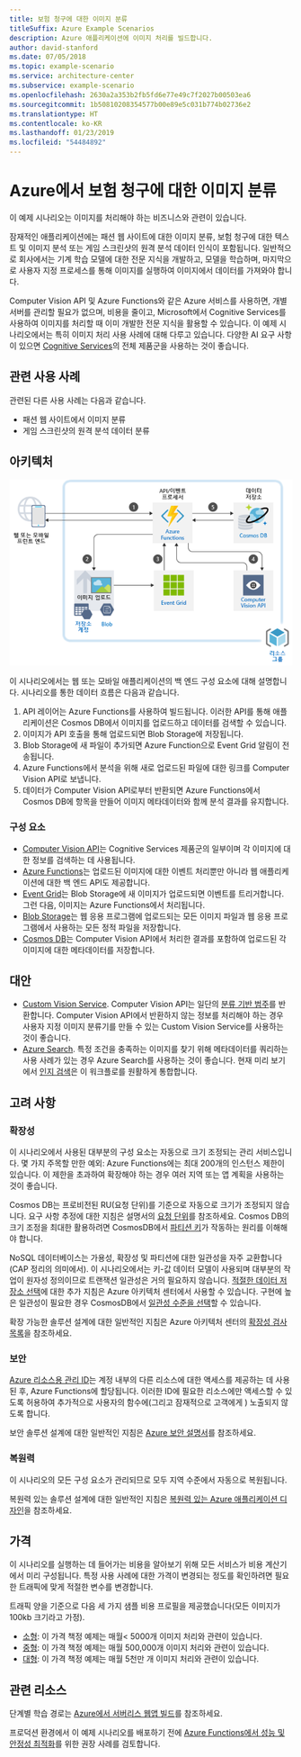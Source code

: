 ```yaml
---
title: 보험 청구에 대한 이미지 분류
titleSuffix: Azure Example Scenarios
description: Azure 애플리케이션에 이미지 처리를 빌드합니다.
author: david-stanford
ms.date: 07/05/2018
ms.topic: example-scenario
ms.service: architecture-center
ms.subservice: example-scenario
ms.openlocfilehash: 2630a2a353b2fb5fd6e77e49c7f2027b00503ea6
ms.sourcegitcommit: 1b50810208354577b00e89e5c031b774b02736e2
ms.translationtype: HT
ms.contentlocale: ko-KR
ms.lasthandoff: 01/23/2019
ms.locfileid: "54484892"
---
```

# <a name="image-classification-for-insurance-claims-on-azure"></a>Azure에서 보험 청구에 대한 이미지 분류

이 예제 시나리오는 이미지를 처리해야 하는 비즈니스와 관련이 있습니다.

잠재적인 애플리케이션에는 패션 웹 사이트에 대한 이미지 분류, 보험 청구에 대한 텍스트 및 이미지 분석 또는 게임 스크린샷의 원격 분석 데이터 인식이 포함됩니다. 일반적으로 회사에서는 기계 학습 모델에 대한 전문 지식을 개발하고, 모델을 학습하며, 마지막으로 사용자 지정 프로세스를 통해 이미지를 실행하여 이미지에서 데이터를 가져와야 합니다.

Computer Vision API 및 Azure Functions와 같은 Azure 서비스를 사용하면, 개별 서버를 관리할 필요가 없으며, 비용을 줄이고, Microsoft에서 Cognitive Services를 사용하여 이미지를 처리할 때 이미 개발한 전문 지식을 활용할 수 있습니다. 이 예제 시나리오에서는 특히 이미지 처리 사용 사례에 대해 다루고 있습니다. 다양한 AI 요구 사항이 있으면 [Cognitive Services](/azure/#pivot=products&panel=ai)의 전체 제품군을 사용하는 것이 좋습니다.

## <a name="relevant-use-cases"></a>관련 사용 사례

관련된 다른 사용 사례는 다음과 같습니다.

- 패션 웹 사이트에서 이미지 분류
- 게임 스크린샷의 원격 분석 데이터 분류

## <a name="architecture"></a>아키텍처

![이미지 분류를 위한 아키텍처][architecture]

이 시나리오에서는 웹 또는 모바일 애플리케이션의 백 엔드 구성 요소에 대해 설명합니다. 시나리오를 통한 데이터 흐름은 다음과 같습니다.

1. API 레이어는 Azure Functions를 사용하여 빌드됩니다. 이러한 API를 통해 애플리케이션은 Cosmos DB에서 이미지를 업로드하고 데이터를 검색할 수 있습니다.
2. 이미지가 API 호출을 통해 업로드되면 Blob Storage에 저장됩니다.
3. Blob Storage에 새 파일이 추가되면 Azure Function으로 Event Grid 알림이 전송됩니다.
4. Azure Functions에서 분석을 위해 새로 업로드된 파일에 대한 링크를 Computer Vision API로 보냅니다.
5. 데이터가 Computer Vision API로부터 반환되면 Azure Functions에서 Cosmos DB에 항목을 만들어 이미지 메타데이터와 함께 분석 결과를 유지합니다.

### <a name="components"></a>구성 요소

- [Computer Vision API](/azure/cognitive-services/computer-vision/home)는 Cognitive Services 제품군의 일부이며 각 이미지에 대한 정보를 검색하는 데 사용됩니다.
- [Azure Functions](/azure/azure-functions/functions-overview)는 업로드된 이미지에 대한 이벤트 처리뿐만 아니라 웹 애플리케이션에 대한 백 엔드 API도 제공합니다.
- [Event Grid](/azure/event-grid/overview)는 Blob Storage에 새 이미지가 업로드되면 이벤트를 트리거합니다. 그런 다음, 이미지는 Azure Functions에서 처리됩니다.
- [Blob Storage](/azure/storage/blobs/storage-blobs-introduction)는 웹 응용 프로그램에 업로드되는 모든 이미지 파일과 웹 응용 프로그램에서 사용하는 모든 정적 파일을 저장합니다.
- [Cosmos DB](/azure/cosmos-db/introduction)는 Computer Vision API에서 처리한 결과를 포함하여 업로드된 각 이미지에 대한 메타데이터를 저장합니다.

## <a name="alternatives"></a>대안

- [Custom Vision Service](/azure/cognitive-services/custom-vision-service/home). Computer Vision API는 일단의 [분류 기반 범주][cv-categories]를 반환합니다. Computer Vision API에서 반환하지 않는 정보를 처리해야 하는 경우 사용자 지정 이미지 분류기를 만들 수 있는 Custom Vision Service를 사용하는 것이 좋습니다.
- [Azure Search](/azure/search/search-what-is-azure-search). 특정 조건을 충족하는 이미지를 찾기 위해 메타데이터를 쿼리하는 사용 사례가 있는 경우 Azure Search를 사용하는 것이 좋습니다. 현재 미리 보기에서 [인지 검색](/azure/search/cognitive-search-concept-intro)은 이 워크플로를 원활하게 통합합니다.

## <a name="considerations"></a>고려 사항

### <a name="scalability"></a>확장성

이 시나리오에서 사용된 대부분의 구성 요소는 자동으로 크기 조정되는 관리 서비스입니다. 몇 가지 주목할 만한 예외: Azure Functions에는 최대 200개의 인스턴스 제한이 있습니다. 이 제한을 초과하여 확장해야 하는 경우 여러 지역 또는 앱 계획을 사용하는 것이 좋습니다.

Cosmos DB는 프로비전된 RU(요청 단위)를 기준으로 자동으로 크기가 조정되지 않습니다. 요구 사항 추정에 대한 지침은 설명서의 [요청 단위](/azure/cosmos-db/request-units)를 참조하세요. Cosmos DB의 크기 조정을 최대한 활용하려면 CosmosDB에서 [파티션 키](/azure/cosmos-db/partition-data)가 작동하는 원리를 이해해야 합니다.

NoSQL 데이터베이스는 가용성, 확장성 및 파티션에 대한 일관성을 자주 교환합니다(CAP 정리의 의미에서). 이 시나리오에서는 키-값 데이터 모델이 사용되며 대부분의 작업이 원자성 정의이므로 트랜잭션 일관성은 거의 필요하지 않습니다. [적절한 데이터 저장소 선택](../../guide/technology-choices/data-store-overview.md)에 대한 추가 지침은 Azure 아키텍처 센터에서 사용할 수 있습니다. 구현에 높은 일관성이 필요한 경우 CosmosDB에서 [일관성 수준을 선택](/azure/cosmos-db/consistency-levels)할 수 있습니다.

확장 가능한 솔루션 설계에 대한 일반적인 지침은 Azure 아키텍처 센터의 [확장성 검사 목록][scalability]을 참조하세요.

### <a name="security"></a>보안

[Azure 리소스용 관리 ID][msi]는 계정 내부의 다른 리소스에 대한 액세스를 제공하는 데 사용된 후, Azure Functions에 할당됩니다. 이러한 ID에 필요한 리소스에만 액세스할 수 있도록 허용하여 추가적으로 사용자의 함수에(그리고 잠재적으로 고객에게 ) 노출되지 않도록 합니다.

보안 솔루션 설계에 대한 일반적인 지침은 [Azure 보안 설명서][security]를 참조하세요.

### <a name="resiliency"></a>복원력

이 시나리오의 모든 구성 요소가 관리되므로 모두 지역 수준에서 자동으로 복원됩니다.

복원력 있는 솔루션 설계에 대한 일반적인 지침은 [복원력 있는 Azure 애플리케이션 디자인][resiliency]을 참조하세요.

## <a name="pricing"></a>가격

이 시나리오를 실행하는 데 들어가는 비용을 알아보기 위해 모든 서비스가 비용 계산기에서 미리 구성됩니다. 특정 사용 사례에 대한 가격이 변경되는 정도를 확인하려면 필요한 트래픽에 맞게 적절한 변수를 변경합니다.

트래픽 양을 기준으로 다음 세 가지 샘플 비용 프로필을 제공했습니다(모든 이미지가 100kb 크기라고 가정).

- [소형][small-pricing]: 이 가격 책정 예제는 매월&lt; 5000개 이미지 처리와 관련이 있습니다.
- [중형][medium-pricing]: 이 가격 책정 예제는 매월 500,000개 이미지 처리와 관련이 있습니다.
- [대형][large-pricing]: 이 가격 책정 예제는 매월 5천만 개 이미지 처리와 관련이 있습니다.

## <a name="related-resources"></a>관련 리소스

단계별 학습 경로는 [Azure에서 서버리스 웹앱 빌드][serverless]를 참조하세요.

프로덕션 환경에서 이 예제 시나리오를 배포하기 전에 [Azure Functions에서 성능 및 안정성 최적화][functions-best-practices]를 위한 권장 사례를 검토합니다.

<!-- links -->
[architecture]: ./media/architecture-intelligent-apps-image-processing.png
[small-pricing]: https://azure.com/e/f9b59d238b43423683db73f4a31dc380
[medium-pricing]: https://azure.com/e/7c7fc474db344b87aae93bc29ae27108
[large-pricing]: https://azure.com/e/cbadbca30f8640d6a061f8457a74ba7d
[cognitive-search]: /azure/search/cognitive-search-concept-intro
[serverless]: /azure/functions/tutorial-static-website-serverless-api-with-database
[cv-categories]: /azure/cognitive-services/computer-vision/home#the-86-category-concept
[resiliency]: /azure/architecture/resiliency/
[security]: /azure/security/
[scalability]: /azure/architecture/checklist/scalability
[functions-best-practices]: /azure/azure-functions/functions-best-practices
[msi]: /azure/app-service/app-service-managed-service-identity
